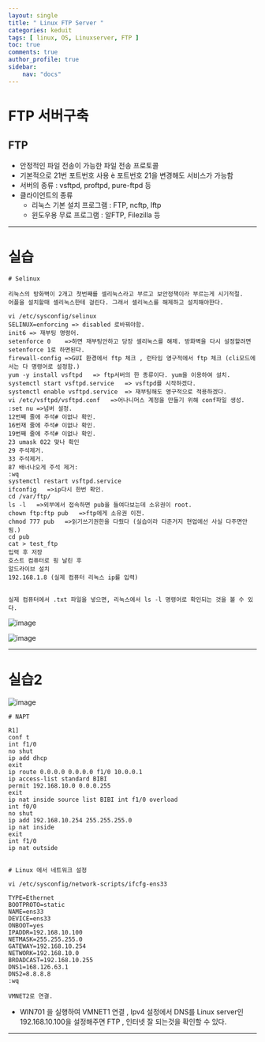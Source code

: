 ```yaml
---
layout: single
title: " Linux FTP Server "
categories: keduit
tags: [ linux, OS, Linuxserver, FTP ]
toc: true 
comments: true
author_profile: true
sidebar:
    nav: "docs"
---
```


 # FTP 서버구축

 ## FTP
* 안정적인 파일 전송이 가능한 파일 전송 프로토콜
* 기본적으로 21번 포트번호 사용 è 포트번호 21을 변경해도 서비스가 가능함
* 서버의 종류 : vsftpd, proftpd, pure-ftpd 등
* 클라이언트의 종류
  * 리눅스 기본 설치 프로그램 : FTP, ncftp, lftp
  * 윈도우용 무료 프로그램 : 알FTP, Filezilla 등

---

# 실습

```
# Selinux

리눅스의 방화벽이 2개고 첫번째를 셀리눅스라고 부르고 보안정책이라 부르는게 시기적절.
어플을 설치할때 셀리눅스한테 걸린다. 그래서 셀리눅스를 해제하고 설치해야한다.

vi /etc/sysconfig/selinux
SELINUX=enforcing => disabled 로바꿔야함.
init6 => 재부팅 명령어.
setenforce 0    =>하면 재부팅안하고 당장 셀리눅스를 해제. 방화벽을 다시 설정할려면 setenforce 1로 하면된다.
firewall-config =>GUI 환경에서 ftp 체크 , 런타임 영구적에서 ftp 체크 (cli모드에서는 다 명령어로 설정함.)
yum -y install vsftpd   => ftp서버의 한 종류이다. yum을 이용하여 설치.
systemctl start vsftpd.service   => vsftpd를 시작하겠다.
systemctl enable vsftpd.service  => 재부팅해도 영구적으로 적용하겠다.
vi /etc/vsftpd/vsftpd.conf   =>어나니머스 계정을 만들기 위해 conf파일 생성.
:set nu =>넘버 설정.
12번째 줄에 주석# 이없나 확인.
16번재 줄에 주석# 이없나 확인.
19번째 줄에 주석# 이없나 확인.
23 umask 022 맞나 확인
29 주석제거.
33 주석제거.
87 배너나오게 주석 제거:
:wq
systemctl restart vsftpd.service
ifconfig   =>ip다시 한번 확인.
cd /var/ftp/
ls -l   =>외부에서 접속하면 pub을 들여다보는데 소유권이 root.
chown ftp:ftp pub   =>ftp에게 소유권 이전.
chmod 777 pub   =>읽기쓰기권한을 다줬다 (실습이라 다준거지 현업에선 사실 다주면안됨.)
cd pub
cat > test_ftp
입력 후 저장
호스트 컴퓨터로 핑 날린 후
알드라이브 설치
192.168.1.8 (실제 컴퓨터 리눅스 ip를 입력)


실제 컴퓨터에서 .txt 파일을 넣으면, 리눅스에서 ls -l 명령어로 확인되는 것을 볼 수 있다.
```
![image](https://user-images.githubusercontent.com/128279031/228774284-78546904-9d93-4883-ab7a-8265116c7dbb.png)

![image](https://user-images.githubusercontent.com/128279031/228774499-89d9a9e1-06c8-4227-82bf-a7235d3c3920.png)


---


# 실습2

![image](https://user-images.githubusercontent.com/128279031/228774650-fd7f95ca-0e42-4af2-bb7b-27d8855bb806.png)

```
# NAPT

R1]
conf t
int f1/0
no shut
ip add dhcp
exit
ip route 0.0.0.0 0.0.0.0 f1/0 10.0.0.1
ip access-list standard BIBI
permit 192.168.10.0 0.0.0.255
exit
ip nat inside source list BIBI int f1/0 overload
int f0/0
no shut
ip add 192.168.10.254 255.255.255.0
ip nat inside
exit
int f1/0
ip nat outside
```

```

# Linux 에서 네트워크 설정

vi /etc/sysconfig/network-scripts/ifcfg-ens33

TYPE=Ethernet
BOOTPROTO=static
NAME=ens33
DEVICE=ens33
ONBOOT=yes
IPADDR=192.168.10.100
NETMASK=255.255.255.0
GATEWAY=192.168.10.254
NETWORK=192.168.10.0
BROADCAST=192.168.10.255
DNS1=168.126.63.1
DNS2=8.8.8.8
:wq

VMNET2로 연결. 
```

* WIN701 을 실행하여 VMNET1 연결 , Ipv4 설정에서 DNS를 Linux server인 192.168.10.100을 설정해주면 FTP , 인터넷 잘 되는것을 확인할 수 있다.

---
